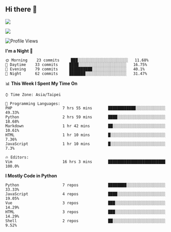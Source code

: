 ## Hi there 👋

![](https://github-readme-stats.vercel.app/api?username=CSY54&theme=nord&show_icons=true)

![](https://github-readme-stats.vercel.app/api/top-langs/?username=CSY54&theme=nord&layout=compact&card_width=445)

<!--START_SECTION:waka-->
![Profile Views](http://img.shields.io/badge/Profile%20Views-10-blue)

**I'm a Night 🦉** 

```text
🌞 Morning    23 commits     ███░░░░░░░░░░░░░░░░░░░░░░   11.68% 
🌆 Daytime    33 commits     ████░░░░░░░░░░░░░░░░░░░░░   16.75% 
🌃 Evening    79 commits     ██████████░░░░░░░░░░░░░░░   40.1% 
🌙 Night      62 commits     ███████░░░░░░░░░░░░░░░░░░   31.47%

```


📊 **This Week I Spent My Time On** 

```text
⌚︎ Time Zone: Asia/Taipei

💬 Programming Languages: 
PHP                      7 hrs 55 mins       ████████████░░░░░░░░░░░░░   49.33% 
Python                   2 hrs 59 mins       ████░░░░░░░░░░░░░░░░░░░░░   18.68% 
Markdown                 1 hr 42 mins        ██░░░░░░░░░░░░░░░░░░░░░░░   10.61% 
HTML                     1 hr 10 mins        █░░░░░░░░░░░░░░░░░░░░░░░░   7.36% 
JavaScript               1 hr 10 mins        █░░░░░░░░░░░░░░░░░░░░░░░░   7.3%

🔥 Editors: 
Vim                      16 hrs 3 mins       █████████████████████████   100.0%

```

**I Mostly Code in Python** 

```text
Python                   7 repos             ████████░░░░░░░░░░░░░░░░░   33.33% 
JavaScript               4 repos             ████░░░░░░░░░░░░░░░░░░░░░   19.05% 
Vue                      3 repos             ███░░░░░░░░░░░░░░░░░░░░░░   14.29% 
HTML                     3 repos             ███░░░░░░░░░░░░░░░░░░░░░░   14.29% 
Shell                    2 repos             ██░░░░░░░░░░░░░░░░░░░░░░░   9.52%

```



<!--END_SECTION:waka-->

<!--
**CSY54/CSY54** is a ✨ _special_ ✨ repository because its `README.md` (this file) appears on your GitHub profile.

Here are some ideas to get you started:

- 🔭 I’m currently working on ...
- 🌱 I’m currently learning ...
- 👯 I’m looking to collaborate on ...
- 🤔 I’m looking for help with ...
- 💬 Ask me about ...
- 📫 How to reach me: ...
- 😄 Pronouns: ...
- ⚡ Fun fact: ...
-->
